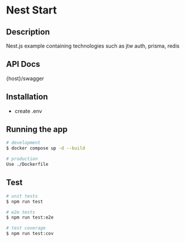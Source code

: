 # Nest Start

## Description

Nest.js example containing technologies such as jtw auth, prisma, redis

## API Docs

{host}/swagger

## Installation

- create .env

## Running the app

```bash
# development
$ docker compose up -d --build

# production
Use ./Dockerfile
```

## Test

```bash
# unit tests
$ npm run test

# e2e tests
$ npm run test:e2e

# test coverage
$ npm run test:cov
```
